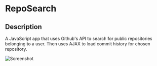 # RepoSearch

## Description

A JavaScript app that uses Github's API to search for public repositories belonging to a user. Then uses AJAX to load commit history for chosen repository.

![Screenshot](https://i.imgur.com/p1VwhQn.png)
